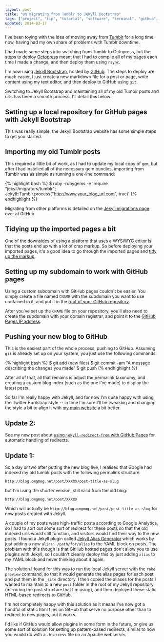 ```yaml
---
layout: post
title: "On migrating from Tumblr to Jekyll Bootstrap"
tags: ["project", "tip", "tutorial", "software", "terminal", "github", "development", "jekyll", "meta"]
updated: 2014-03-17
---
```

I've been toying with the idea of moving away from [Tumblr](http://www.tumblr.com) for a long time now, having had my own share of problems with Tumblr downtime.

<!-- more -->

I had made some steps into switching from Tumblr to Octopress, but the steps to deploy [Octopress](http://octopress.org) meant that I had to compile all of my pages each time I made a change, and then deploy them using `rsync`.

I'm now using [Jekyll Bootstrap](http://jekyllbootstrap.com/), hosted by [GitHub](http://www.github.com). The steps to deploy are much easier, I just create a new markdown file for a post or page, write content using my text editor, and then deploy to GitHub using `git`.

Switching to Jekyll Bootstrap and maintaining all of my old Tumblr posts and urls has been a smooth process, I'll detail this below:

## Setting up a local repository for GitHub pages with Jekyll Bootstrap

This was really simple, the Jekyll Bootstrap website has some simple steps to get you started.

## Importing my old Tumblr posts

This required a little bit of work, as I had to update my local copy of `gem`, but after I had installed all of the necessary gem bundles, importing from Tumblr was as simple as running a one-line command:

{% highlight bash %}
$ ruby -rubygems -e 'require "jekyll/migrators/tumblr"; Jekyll::Tumblr.process("http://www.your_blog_url.com", true)'
{% endhighlight %}

Migrating from other platforms is detailed on the [Jekyll migrations page](https://github.com/mojombo/jekyll/wiki/blog-migrations) over at GitHub.

## Tidying up the imported pages a bit

One of the downsides of using a platform that uses a WYSIWYG editor is that the posts end up with a lot of crap markup. So before deploying your imported pages, it's a good idea to go through the imported pages and [tidy up the markup](https://github.com/omgmog/omgmog.github.com/commit/8c6eac2586d6989301162a05a3b19f4daea52d50).

## Setting up my subdomain to work with GitHub pages

Using a custom subdomain with GitHub pages couldn't be easier. You simply create a file named `CNAME` with the subdomain you want to use contained in it, and put it in the [root of your GitHub repository](https://github.com/omgmog/omgmog.github.com/blob/master/CNAME).

After you've set up the `CNAME` file on your repository, you'll also need to create the subdomain with your domain registrar, and point it to the [GitHub Pages IP address](http://pages.github.com/#custom_domains).

## Pushing your new blog to GitHub

This is the easiest part of the whole process, pushing to GitHub. Assuming `git` is already set up on your system, you just use the following commands:

{% highlight bash %}
$ git add (new files)
$ git commit -am "A message describing the changes you made"
$ git push
{% endhighlight %}

After all of that, all that remains is adjust the permalink taxonomy, and creating a custom blog index (such as the one I've made) to display the latest posts.

So far I'm really happy with Jekyll, and for now I'm quite happy with using the Twitter Bootstrap style -- in time I'm sure I'll be tweaking and changing the style a bit to align it with [my main website](http://www.omgmog.net) a bit better.

## Update 2:

See my new post about [using `jekyll-redirect-from` with GitHub Pages](/post/using-jekyll-redirect-from-with-github-pages/) for automatic handling of redirects.

## Update 1:

So a day or two after putting the new blog live, I realised that Google had indexed my old tumblr posts with the following permalink structure:

`http://blog.omgmog.net/post/XXXXX/post-title-as-slug`

but I'm using the shorter version, still valid from the old blog:

`http://blog.omgmog.net/post/XXXXX`

Which will actually be `http://blog.omgmog.net/post/post-title-as-slug` for new posts created with Jekyll.

A couple of my posts were high-traffic posts according to Google Analytics, so I had to sort out some sort of redirect for these posts so that the old indexed urls would still function, and visitors would find their way to the new posts. I found a Jekyll plugin called [Jekyll Alias Generator](https://github.com/tsmango/jekyll_alias_generator) which works by just adding a new `alias: /path/for/alias` to the YAML block on posts. The problem with this though is that GitHub hosted pages don't allow you to use plugins with Jekyll, so I couldn't cleanly deploy this by just adding `alias` to my YAML block and never thinking about it again.

The solution I found for this was to run the local Jekyll server with the `rake preview` command, so that it would generate the alias pages for each post and put them in the `_site` directory. I then copied the aliases for the posts I wanted to maintain to a new `post` folder in the root of my Jekyll repository (mirroring the post structure that I'm using), and then deployed these static HTML-based redirects to GitHub.

I'm not completely happy with this solution as it means I've now got a handful of static html files on GitHub that serve no purpose other than to redirect to new pages, but it works.

I'd like if GitHub would allow plugins in some form in the future, or give us some sort of solution for setting up pattern-based redirects, similar to how you would do with a `.htaccess` file on an Apache webserver.
